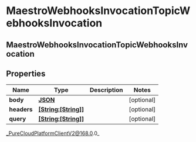 # MaestroWebhooksInvocationTopicWebhooksInvocation

## MaestroWebhooksInvocationTopicWebhooksInvocation

## Properties

|Name | Type | Description | Notes|
|------------ | ------------- | ------------- | -------------|
| **body** | [**JSON**]() |  | [optional] |
| **headers** | [**[String:[String]]**](StringJSON) |  | [optional] |
| **query** | [**[String:[String]]**](StringJSON) |  | [optional] |



_PureCloudPlatformClientV2@168.0.0_
